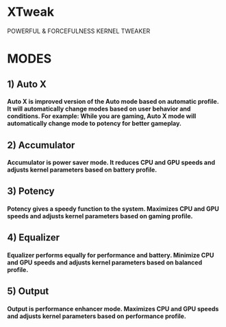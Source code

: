 # XTweak
POWERFUL &amp; FORCEFULNESS KERNEL TWEAKER
# MODES
## 1) Auto X 
#### Auto X is improved version of the Auto mode based on automatic profile. It will automatically change modes based on user behavior and conditions. For example: While you are gaming, Auto X mode will automatically change mode to potency for better gameplay.
## 2) Accumulator
#### Accumulator is power saver mode. It reduces CPU and GPU speeds and adjusts kernel parameters based on battery profile.
## 3) Potency 
#### Potency gives a speedy function to the system. Maximizes CPU and GPU speeds and adjusts kernel parameters based on gaming profile.
## 4) Equalizer 
#### Equalizer performs equally for performance and battery. Minimize CPU and GPU speeds and adjusts kernel parameters based on balanced profile.
## 5) Output
#### Output is performance enhancer mode. Maximizes CPU and GPU speeds and adjusts kernel parameters based on performance profile.
